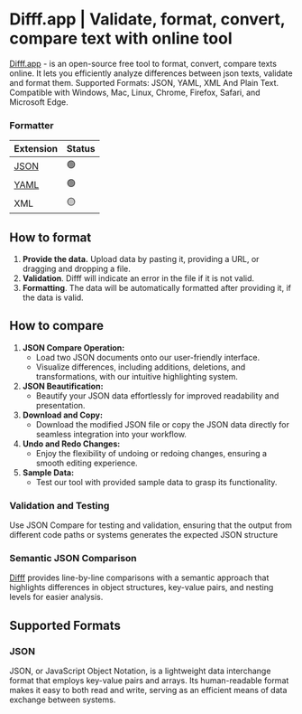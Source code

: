 
# Difff.app | Validate, format, convert, compare text with online tool

[Difff.app](https://difff.app/) - is an open-source free tool to format, convert, compare texts online. It lets you efficiently analyze differences between json texts, validate and format them. Supported Formats: JSON, YAML, XML And Plain Text. Compatible with Windows, Mac, Linux, Chrome, Firefox, Safari, and Microsoft Edge.

### Formatter
| Extension | Status |
| ------------- | ------------- |
| [JSON](https://difff.app/) | 🟢 |
| [YAML](https://difff.app/formatter/yaml) | 🟢 |
| XML | 🟡 |

## How to format
1. **Provide the data.** Upload data by pasting it, providing a URL, or dragging and dropping a file.
2. **Validation**. Difff will indicate an error in the file if it is not valid.
3. **Formatting**. The data will be automatically formatted after providing it, if the data is valid.

## How to compare
1. **JSON Compare Operation:**
    - Load two JSON documents onto our user-friendly interface.
    - Visualize differences, including additions, deletions, and transformations, with our intuitive highlighting system.
2. **JSON Beautification:**
    - Beautify your JSON data effortlessly for improved readability and presentation.
3. **Download and Copy:**
    - Download the modified JSON file or copy the JSON data directly for seamless integration into your workflow.
4. **Undo and Redo Changes:**
    - Enjoy the flexibility of undoing or redoing changes, ensuring a smooth editing experience.
5. **Sample Data:**
    - Test our tool with provided sample data to grasp its functionality.
### Validation and Testing
Use JSON Compare for testing and validation, ensuring that the output from different code paths or systems generates the expected JSON structure

### Semantic JSON Comparison
[Difff](https://difff.app/) provides line-by-line comparisons with a semantic approach that highlights differences in object structures, key-value pairs, and nesting levels for easier analysis.

## Supported Formats
### JSON
JSON, or JavaScript Object Notation, is a lightweight data interchange format that employs key-value pairs and arrays. Its human-readable format makes it easy to both read and write, serving as an efficient means of data exchange between systems.

